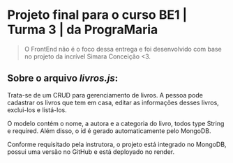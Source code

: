 # Projeto final para o curso BE1 | Turma 3 | da PrograMaria

> O FrontEnd não é o foco dessa entrega e foi desenvolvido com base no projeto da incrível Simara Conceição <3.

## Sobre o arquivo *livros.js*:

Trata-se de um CRUD para gerenciamento de livros.
A pessoa pode cadastrar os livros que tem em casa, editar as informações desses livros, exclui-los e listá-los.

O modelo contém o nome, a autora e a categoria do livro, todos type String e required. Além disso, o id é gerado automaticamente pelo MongoDB.

Conforme requisitado pela instrutora, o projeto está integrado no MongoDB, possui uma versão no GitHub e está deployado no render.